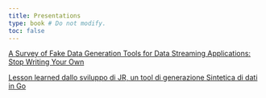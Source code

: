 ```yaml
---
title: Presentations
type: book # Do not modify.
toc: false
---
```


[A Survey of Fake Data Generation Tools for Data Streaming Applications: Stop Writing Your Own](https://current.confluent.io/2024-sessions/a-survey-of-fake-data-generation-tools-for-data-streaming-applications-stop-writing-your-own)

[Lesson learned dallo sviluppo di JR, un tool di generazione Sintetica di dati in Go](https://conferences.codemotion.com/milan2024/talks/)
